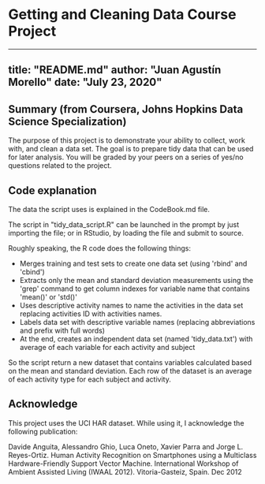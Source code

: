 # Getting and Cleaning Data Course Project

---
title: "README.md"
author: "Juan Agustín Morello"
date: "July 23, 2020"
---

## Summary (from Coursera, Johns Hopkins Data Science Specialization)

The purpose of this project is to demonstrate your ability to collect, work with, and clean a data set. The goal is to prepare tidy data that can be used for later analysis. You will be graded by your peers on a series of yes/no questions related to the project.

## Code explanation

The data the script uses is explained in the CodeBook.md file.

The script in "tidy_data_script.R" can be launched in the prompt by just importing the file; or in RStudio, by loading the file and submit to source.

Roughly speaking, the R code does the following things:

* Merges training and test sets to create one data set (using 'rbind' and 'cbind')
* Extracts only the mean and standard deviation measurements using the 'grep' command to get column indexes for variable name that contains 'mean()' or 'std()'
* Uses descriptive activity names to name the activities in the data set replacing activities ID with activities names.
* Labels data set with descriptive variable names (replacing abbreviations and prefix with full words)
* At the end, creates an independent data set (named 'tidy_data.txt') with average of each variable for each activity and subject

So the script return a new dataset that contains variables calculated based on the mean and standard deviation. 
Each row of the dataset is an average of each activity type for each subject and activity.

## Acknowledge

This project uses the UCI HAR dataset. While using it, I acknowledge the following publication:

Davide Anguita, Alessandro Ghio, Luca Oneto, Xavier Parra and Jorge L. Reyes-Ortiz. Human Activity Recognition on Smartphones  using a Multiclass Hardware-Friendly Support Vector Machine. International Workshop of Ambient Assisted Living (IWAAL 2012). Vitoria-Gasteiz, Spain. Dec 2012
